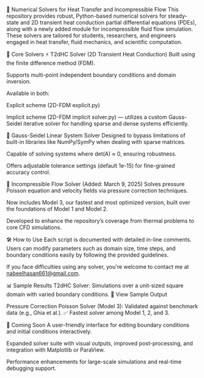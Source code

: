 🔬 Numerical Solvers for Heat Transfer and Incompressible Flow
This repository provides robust, Python-based numerical solvers for steady-state and 2D transient heat conduction partial differential equations (PDEs), along with a newly added module for incompressible fluid flow simulation. These solvers are tailored for students, researchers, and engineers engaged in heat transfer, fluid mechanics, and scientific computation.

🧠 Core Solvers
⚡ T2dHC Solver (2D Transient Heat Conduction)
Built using the finite difference method (FDM).

Supports multi-point independent boundary conditions and domain inversion.

Available in both:

Explicit scheme (2D-FDM explicit.py)

Implicit scheme (2D-FDM implicit solver.py)
— utilizes a custom Gauss-Seidel iterative solver for handling sparse and dense systems efficiently.

🧮 Gauss-Seidel Linear System Solver
Designed to bypass limitations of built-in libraries like NumPy/SymPy when dealing with sparse matrices.

Capable of solving systems where det(A) ≈ 0, ensuring robustness.

Offers adjustable tolerance settings (default 1e-15) for fine-grained accuracy control.

🌊 Incompressible Flow Solver (Added: March 9, 2025)
Solves pressure Poisson equation and velocity fields via pressure correction techniques.

Now includes Model 3, our fastest and most optimized version, built over the foundations of Model 1 and Model 2.

Developed to enhance the repository’s coverage from thermal problems to core CFD simulations.

🛠 How to Use
Each script is documented with detailed in-line comments. Users can modify parameters such as domain size, time steps, and boundary conditions easily by following the provided guidelines.

If you face difficulties using any solver, you're welcome to contact me at nabeelhasan661@gmail.com.

📊 Sample Results
T2dHC Solver:
Simulations over a unit-sized square domain with varied boundary conditions.
📎 View Sample Output

Pressure Correction Poisson Solver (Model 3):
Validated against benchmark data (e.g., Ghia et al.).
✅ Fastest solver among Model 1, 2, and 3.

🚀 Coming Soon
A user-friendly interface for editing boundary conditions and initial conditions interactively.

Expanded solver suite with visual outputs, improved post-processing, and integration with Matplotlib or ParaView.

Performance enhancements for large-scale simulations and real-time debugging support.
